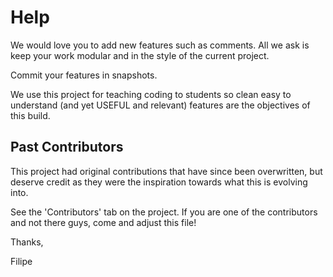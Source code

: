 # Help
We would love you to add new features such as comments. All we ask is keep your work modular and in the style of the current project.

Commit your features in snapshots.

We use this project for teaching coding to students so clean easy to understand (and yet USEFUL and relevant) features are the objectives of this build.


## Past Contributors
This project had original contributions that have since been overwritten, but deserve credit as they were the inspiration towards what this is evolving into.

See the 'Contributors' tab on the project. If you are one of the contributors and not there guys, come and adjust this file!

Thanks,

Filipe

